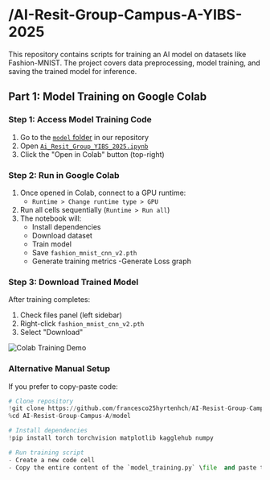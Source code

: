 # /AI-Resit-Group-Campus-A-YIBS-2025
This repository contains scripts for training an AI model on datasets like Fashion-MNIST. The project covers data preprocessing, model training, and saving the trained model for inference.

## **Part 1: Model Training on Google Colab**  

### **Step 1: Access Model Training Code**  
1. Go to the [`model` folder](https://github.com/francesco25hyrtenhch/AI-Resist-Group-Campus-A/model) in our repository
2. Open [ `Ai_Resit_Group_YIBS_2025.ipynb`](https://github.com/francesco25hyrtenhch/AI-Resist-Group-Campus-A/Ai_Resit_Group_YIBS_2025.ipynb) 
3. Click the "Open in Colab" button (top-right) 

### **Step 2: Run in Google Colab**  
1. Once opened in Colab, connect to a GPU runtime:
   - `Runtime > Change runtime type > GPU`
2. Run all cells sequentially (`Runtime > Run all`)
3. The notebook will:
   - Install dependencies
   - Download dataset
   - Train model
   - Save `fashion_mnist_cnn_v2.pth`
   - Generate training metrics
   -Generate Loss graph

### **Step 3: Download Trained Model**  
After training completes:
1. Check files panel (left sidebar)
2. Right-click `fashion_mnist_cnn_v2.pth`
3. Select "Download"

![Colab Training Demo](https://colab.research.google.com/drive/1X8aetzvWSKyPKYyDhw4pK-7DXXa5lOZj?usp=sharing)

### **Alternative Manual Setup**  
If you prefer to copy-paste code:
```python
# Clone repository
!git clone https://github.com/francesco25hyrtenhch/AI-Resist-Group-Campus-A.git
%cd AI-Resist-Group-Campus-A/model

# Install dependencies
!pip install torch torchvision matplotlib kagglehub numpy

# Run training script
- Create a new code cell
- Copy the entire content of the `model_training.py` \file  and paste then click run (The play button on the left)